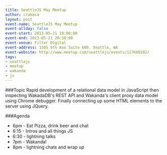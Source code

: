 ```yaml
---
title: SeattleJS May Meetup
author: crabasa
layout: post
event-name: SeattleJS May Meetup
event-allday: false
event-start: 2013-05-21 18:00:00
event-end: 2013-05-21 20:30:00
event-venue: Filter Digital
event-address: 1505 5th Ave Suite 600, Seattle, WA
event-website: http://www.meetup.com/seattlejs/events/117660102/
tags:
- seattlejs
- meetup
- wakanda
- js
---
```

###Topic
Rapid development of a relational data model in JavaScript then inspecting WakadaDB's REST API and Wakanda's client proxy data model using Chrome debugger. Finally connecting up some HTML elements to the server using JQuery.

###Agenda
* 6pm - Eat Pizza, drink beer and chat
* 6:15 - Intros and all things JS
* 6:30 - lightning talks
* 7pm - Wakanda!
* 8pm - lightning chats and wrap up
 
